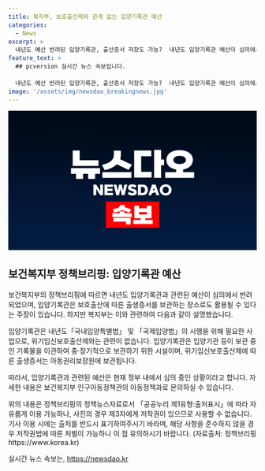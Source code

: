 ```yaml
---
title: 복지부, 보호출산제와 관계 없는 입양기록관 예산
categories:
  - News
excerpt: >
  내년도 예산 반려된 입양기록관, 출산증서 저장도 가능?  내년도 입양기록관 예산이 심의에서 반려되자, 보건복지부는 입양기록관이 출산증서를 보관하는 장소로도 활용될 수 있다고 설명했다. 하지만, 이에 대한 복지부의 설명은 입양기록관이 국내입양특별법 및 국제입양법 시행을 위한 것으로 위기임신보호출산제와는 무관하다는 것이다. 또한, 관련 예산은 현재 정부 내 심의 중이라고 밝혔다. (문의: 보건복지부 인구아동정책관 아동정책과, 044-202-3411)
feature_text: >
  ## pcversion 실시간 뉴스 속보입니다.

  내년도 예산 반려된 입양기록관, 출산증서 저장도 가능?  내년도 입양기록관 예산이 심의에서 반려되자, 보건복지부는 입양기록관이 출산증서를 보관하는 장소로도 활용될 수 있다고 설명했다. 하지만, 이에 대한 복지부의 설명은 입양기록관이 국내입양특별법 및 국제입양법 시행을 위한 것으로 위기임신보호출산제와는 무관하다는 것이다. 또한, 관련 예산은 현재 정부 내 심의 중이라고 밝혔다. (문의: 보건복지부 인구아동정책관 아동정책과, 044-202-3411)
image: '/assets/img/newsdao_breakingnews.jpg'
---
```


<p><img src="/assets/img/newsdao_breakingnews.jpg" alt="pcversion 속보" /></p>

<h2 data-ke-size="size26">보건복지부 정책브리핑: 입양기록관 예산</h2>

<p>보건복지부의 정책브리핑에 따르면 내년도 입양기록관과 관련된 예산이 심의에서 반려되었으며, 입양기록관은 보호출산에 따른 출생증서를 보관하는 장소로도 활용될 수 있다는 주장이 있습니다. 하지만 복지부는 이와 관련하여 다음과 같이 설명했습니다.</p>

<p data-ke-size="size16">입양기록관은 내년도「국내입양특별법」 및 「국제입양법」의 시행을 위해 필요한 사업으로, 위기임신보호출산제와는 관련이 없습니다. 입양기록관은 입양기관 등이 보관 중인 기록물을 이관하여 중·장기적으로 보관하기 위한 시설이며, 위기임신보호출산제에 따른 출생증서는 아동권리보장원에 보관됩니다.</p>

<p>따라서, 입양기록관과 관련된 예산은 현재 정부 내에서 심의 중인 상황이라고 합니다. 자세한 내용은 보건복지부 인구아동정책관의 아동정책과로 문의하실 수 있습니다. </p>

<p>위의 내용은 정책브리핑의 정책뉴스자료로서 「공공누리 제1유형:출처표시」에 따라 자유롭게 이용 가능하나, 사진의 경우 제3자에게 저작권이 있으므로 사용할 수 없습니다. 기사 이용 시에는 출처를 반드시 표기하여주시기 바라며, 해당 사항을 준수하지 않을 경우 저작권법에 따른 처벌이 가능하니 이 점 유의하시기 바랍니다. (자료출처: 정책브리핑 https://www.korea.kr)</p>
실시간 뉴스 속보는, <a href="https://newsdao.kr" rel="dofollow">https://newsdao.kr</a>



